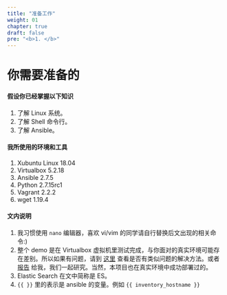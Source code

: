 ```yaml
---
title: "准备工作"
weight: 01
chapter: true
draft: false
pre: "<b>1. </b>"
---
```


# 你需要准备的

#### 假设你已经掌握以下知识

1. 了解 Linux 系统。
1. 了解 Shell 命令行。
1. 了解 Ansible。

#### 我所使用的环境和工具

1. Xubuntu Linux 18.04
2. Virtualbox 5.2.18
3. Ansible 2.7.5
4. Python 2.7.15rc1
5. Vagrant 2.2.2
6. wget 1.19.4

#### 文内说明

1. 我习惯使用 `nano` 编辑器，喜欢 vi/vim 的同学请自行替换后文出现的相关命令:)
2. 整个 demo 是在 Virtualbox 虚拟机里测试完成，与你面对的真实环境可能存在差别。所以如果有问题，请到 [这里](https://gitee.com/bottlelee/ansible-elk-deploy/issues) 查看是否有类似问题的解决方法。或者 [报告](https://gitee.com/bottlelee/ansible-elk-deploy/issues/new) 给我，我们一起研究。当然，本项目也在真实环境中成功部署过的。
3. Elastic Search 在文中简称是 ES。
4. `{{ }}` 里的表示是 ansible 的变量。例如 `{{ inventory_hostname }}`
